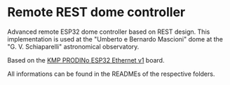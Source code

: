 # Remote REST dome controller

Advanced remote ESP32 dome controller based on REST design. This implementation is used at the "Umberto e Bernardo Mascioni" dome at the "G. V. Schiaparelli" astronomical observatory.

Based on the [KMP PRODINo ESP32 Ethernet v1](https://kmpelectronics.eu/products/prodino-esp32-ethernet-v1/) board.

All informations can be found in the READMEs of the respective folders.
